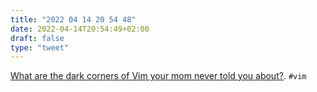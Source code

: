 ```yaml
---
title: "2022 04 14 20 54 48"
date: 2022-04-14T20:54:49+02:00
draft: false
type: "tweet"
---
```


[What are the dark corners of Vim your mom never told you about?](https://stackoverflow.com/questions/726894/what-are-the-dark-corners-of-vim-your-mom-never-told-you-about). `#vim`

